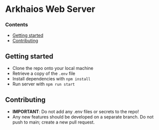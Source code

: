 # Arkhaios Web Server

### Contents
- [Getting started](#Getting_started)
- [Contributing](#Contributing)

## Getting started
* Clone the repo onto your local machine
* Retrieve a copy of the `.env` file
* Install dependencies with `npm install`
* Run server with `npm run start`

## Contributing
* **IMPORTANT**: Do not add any .env files or secrets to the repo!
* Any new features should be developed on a separate branch. Do not push to main; create a new pull request.